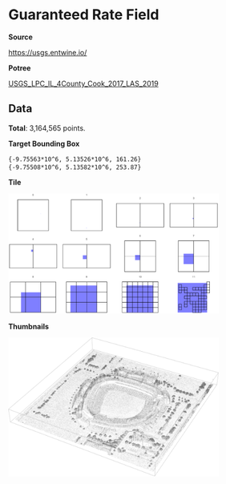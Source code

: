 
# Guaranteed Rate Field

**Source**

https://usgs.entwine.io/

**Potree**

[USGS_LPC_IL_4County_Cook_2017_LAS_2019](https://usgs.entwine.io/data/view.html?r=https://s3-us-west-2.amazonaws.com/usgs-lidar-public/USGS_LPC_IL_4County_Cook_2017_LAS_2019&m=5&cf=%5B7,49%5D)


## Data

**Total**: 3,164,565 points.

**Target Bounding Box**

```
{-9.75563*10^6, 5.13526*10^6, 161.26}
{-9.75508*10^6, 5.13582*10^6, 253.87}
```

**Tile**

<img src="https://raw.githubusercontent.com/mikydna/gl-data/master/lidar-usgs/guaranteed_rate/thumb/tiles.png" width=420 />

**Thumbnails**

<img src="https://raw.githubusercontent.com/mikydna/gl-data/master/lidar-usgs/guaranteed_rate/thumb/thumb-01.png" width=420 />


